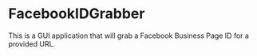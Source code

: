 # FacebookIDGrabber
This is a GUI application that will grab a Facebook Business Page ID for a provided URL.
